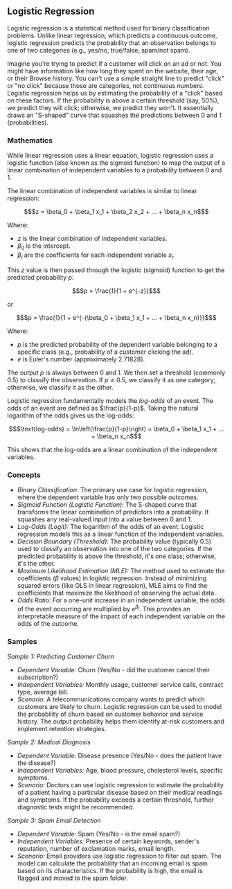 
## Logistic Regression

Logistic regression is a statistical method used for binary classification problems. Unlike linear
regression, which predicts a continuous outcome, logistic regression predicts the probability that
an observation belongs to one of two categories (e.g., yes/no, true/false, spam/not spam).

Imagine you're trying to predict if a customer will click on an ad or not. You might have information
like how long they spent on the website, their age, or their Browse history. You can't use a simple
straight line to predict "click" or "no click" because those are categories, not continuous numbers.
Logistic regression helps us by estimating the probability of a "click" based on these factors. If
the probability is above a certain threshold (say, 50%), we predict they will click; otherwise, we
predict they won't. It essentially draws an "S-shaped" curve that squashes the predictions between
0 and 1 (probabilities).


### Mathematics

While linear regression uses a linear equation, logistic regression uses a logistic function (also
known as the sigmoid function) to map the output of a linear combination of independent variables
to a probability between 0 and 1.

The linear combination of independent variables is similar to linear regression:

```math
$z = \beta_0 + \beta_1 x_1 + \beta_2 x_2 + ... + \beta_n x_n$
```

Where:
* $z$ is the linear combination of independent variables.
* $\beta_0$ is the intercept.
* $\beta_i$ are the coefficients for each independent variable $x_i$.

This $z$ value is then passed through the logistic (sigmoid) function to get the predicted probability $p$:

```math
$p = \frac{1}{1 + e^{-z}}$
```

or

```math
$p = \frac{1}{1 + e^{-(\beta_0 + \beta_1 x_1 + ... + \beta_n x_n)}}$
```

Where:
* $p$ is the predicted probability of the dependent variable belonging to a specific class (e.g.,
  probability of a customer clicking the ad).
* $e$ is Euler's number (approximately 2.71828).

The output $p$ is always between 0 and 1. We then set a threshold (commonly 0.5) to classify the
observation. If $p \geq 0.5$, we classify it as one category; otherwise, we classify it as the other.

Logistic regression fundamentally models the *log-odds* of an event. The odds of an event are defined
as $\frac{p}{1-p}$. Taking the natural logarithm of the odds gives us the log-odds:

```math
$\text{log-odds} = \ln\left(\frac{p}{1-p}\right) = \beta_0 + \beta_1 x_1 + ... + \beta_n x_n$
```

This shows that the log-odds are a linear combination of the independent variables.


### Concepts

* *Binary Classification:* The primary use case for logistic regression, where the dependent variable
  has only two possible outcomes.
* *Sigmoid Function (Logistic Function):* The S-shaped curve that transforms the linear combination of
  predictors into a probability. It squashes any real-valued input into a value between 0 and 1.
* *Log-Odds (Logit):* The logarithm of the odds of an event. Logistic regression models this as a linear
  function of the independent variables.
* *Decision Boundary (Threshold):* The probability value (typically 0.5) used to classify an observation
  into one of the two categories. If the predicted probability is above the threshold, it's one class;
  otherwise, it's the other.
* *Maximum Likelihood Estimation (MLE):* The method used to estimate the coefficients ($\beta$ values)
  in logistic regression. Instead of minimizing squared errors (like OLS in linear regression), MLE aims
  to find the coefficients that maximize the likelihood of observing the actual data.
* *Odds Ratio:* For a one-unit increase in an independent variable, the odds of the event occurring are
  multiplied by $e^{\beta_i}$. This provides an interpretable measure of the impact of each independent
  variable on the odds of the outcome.


### Samples


*Sample 1: Predicting Customer Churn*

* *Dependent Variable:* Churn (Yes/No - did the customer cancel their subscription?)
* *Independent Variables:* Monthly usage, customer service calls, contract type, average bill.
* *Scenario:* A telecommunications company wants to predict which customers are likely to churn.
  Logistic regression can be used to model the probability of churn based on customer behavior and
  service history. The output probability helps them identify at-risk customers and implement
  retention strategies.

*Sample 2: Medical Diagnosis*

* *Dependent Variable:* Disease presence (Yes/No - does the patient have the disease?)
* *Independent Variables:* Age, blood pressure, cholesterol levels, specific symptoms.
* *Scenario:* Doctors can use logistic regression to estimate the probability of a patient having
  a particular disease based on their medical readings and symptoms. If the probability exceeds a
  certain threshold, further diagnostic tests might be recommended.

*Sample 3: Spam Email Detection*

* *Dependent Variable:* Spam (Yes/No - is the email spam?)
* *Independent Variables:* Presence of certain keywords, sender's reputation, number of exclamation
  marks, email length.
* *Scenario:* Email providers use logistic regression to filter out spam. The model can calculate
  the probability that an incoming email is spam based on its characteristics. If the probability
  is high, the email is flagged and moved to the spam folder.


